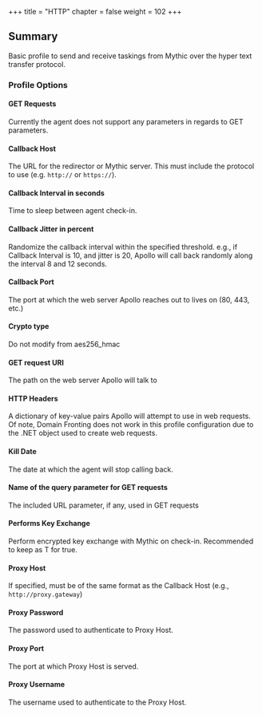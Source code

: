 +++
title = "HTTP"
chapter = false
weight = 102
+++

## Summary
Basic profile to send and receive taskings from Mythic over the hyper text transfer protocol.

### Profile Options

#### GET Requests 

Currently the agent does not support any parameters in regards to GET parameters.

#### Callback Host
The URL for the redirector or Mythic server. This must include the protocol to use (e.g. `http://` or `https://`).

#### Callback Interval in seconds
Time to sleep between agent check-in.

#### Callback Jitter in percent
Randomize the callback interval within the specified threshold. e.g., if Callback Interval is 10, and jitter is 20, Apollo will call back randomly along the interval 8 and 12 seconds.

#### Callback Port
The port at which the web server Apollo reaches out to lives on (80, 443, etc.)

#### Crypto type
Do not modify from aes256_hmac

#### GET request URI
The path on the web server Apollo will talk to

#### HTTP Headers
A dictionary of key-value pairs Apollo will attempt to use in web requests. Of note, Domain Fronting does not work in this profile configuration due to the .NET object used to create web requests.

#### Kill Date
The date at which the agent will stop calling back.

#### Name of the query parameter for GET requests
The included URL parameter, if any, used in GET requests

#### Performs Key Exchange
Perform encrypted key exchange with Mythic on check-in. Recommended to keep as T for true.

#### Proxy Host
If specified, must be of the same format as the Callback Host (e.g., `http://proxy.gateway`)

#### Proxy Password
The password used to authenticate to Proxy Host.

#### Proxy Port
The port at which Proxy Host is served.

#### Proxy Username
The username used to authenticate to the Proxy Host.